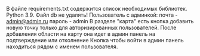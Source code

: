 В файле requirements.txt содержится список необходимых библиотек. Python 3.9.
Файл db не удалять!
Пользователь с админкой:
почта - admin@admin.ru
пароль - admin
В разделе "карта" есть кнопка добавить новую точку только для авторизированных пользователей.
После добавления области на карту она идет в админ панель на подтверждение или отколнение
Кнопка чтобы войти в админ панель находиться рядом с именем пользователя.

